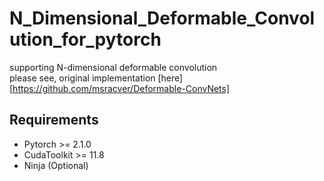# N_Dimensional_Deformable_Convolution_for_pytorch
supporting N-dimensional  deformable convolution    
please see, original implementation [here][https://github.com/msracver/Deformable-ConvNets]   

## Requirements   
- Pytorch >= 2.1.0
- CudaToolkit >= 11.8
- Ninja (Optional)
